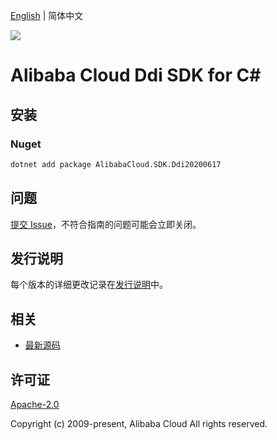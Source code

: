 [English](README.md) | 简体中文

![](https://aliyunsdk-pages.alicdn.com/icons/AlibabaCloud.svg)

# Alibaba Cloud Ddi SDK for C#

## 安装

### Nuget

```bash
dotnet add package AlibabaCloud.SDK.Ddi20200617
```

## 问题

[提交 Issue](https://github.com/aliyun/alibabacloud-csharp-sdk/issues/new)，不符合指南的问题可能会立即关闭。

## 发行说明

每个版本的详细更改记录在[发行说明](./ChangeLog.md)中。

## 相关

* [最新源码](https://github.com/aliyun/alibabacloud-csharp-sdk/)

## 许可证

[Apache-2.0](http://www.apache.org/licenses/LICENSE-2.0)

Copyright (c) 2009-present, Alibaba Cloud All rights reserved.
